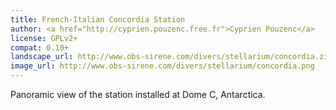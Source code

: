 ```yaml
---
title: French-Italian Concordia Station
author: <a href="http://cyprien.pouzenc.free.fr">Cyprien Pouzenc</a>
license: GPLv2+
compat: 0.10+
landscape_url: http://www.obs-sirene.com/divers/stellarium/concordia.zip
image_url: http://www.obs-sirene.com/divers/stellarium/concordia.png
---
```

Panoramic view of the station installed at Dome C, Antarctica.